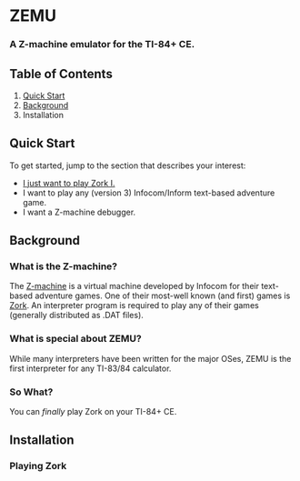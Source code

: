# ZEMU
### A Z-machine emulator for the TI-84+ CE.
## Table of Contents
1. [Quick Start](#quick-start)
1. [Background](#background)
1. Installation

## Quick Start
To get started, jump to the section that describes your interest:
- [I just want to play Zork I.](#playing-zork)
- I want to play any (version 3) Infocom/Inform text-based adventure game.
- I want a Z-machine debugger.

## Background
### What is the Z-machine? 
The [Z-machine][1] is a virtual machine developed by Infocom for their text-based adventure games.
One of their most-well known (and first) games is [Zork][2].
An interpreter program is required to play any of their games (generally distributed as .DAT files).

### What is special about ZEMU?
While many interpreters have been written for the major OSes,
ZEMU is the first interpreter for any TI-83/84 calculator.

### So What?
You can _finally_ play Zork on your TI-84+ CE.

[1]: https://en.wikipedia.org/wiki/Z-machine
[2]: https://en.wikipedia.org/wiki/Zork


## Installation
### Playing Zork
